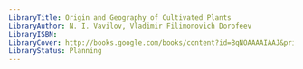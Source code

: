 ```yaml
---
LibraryTitle: Origin and Geography of Cultivated Plants
LibraryAuthor: N. I. Vavilov, Vladimir Filimonovich Dorofeev
LibraryISBN: 
LibraryCover: http://books.google.com/books/content?id=BqNOAAAAIAAJ&printsec=frontcover&img=1&zoom=1&source=gbs_api
LibraryStatus: Planning
---
```

